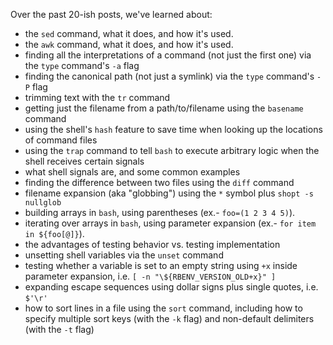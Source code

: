 Over the past 20-ish posts, we've learned about:

 - the `sed` command, what it does, and how it's used.
 - the `awk` command, what it does, and how it's used.
 - finding all the interpretations of a command (not just the first one) via the `type` command's `-a` flag
 - finding the canonical path (not just a symlink) via the `type` command's `-P` flag
 - trimming text with the `tr` command
 - getting just the filename from a path/to/filename using the `basename` command
 - using the shell's `hash` feature to save time when looking up the locations of command files
 - using the `trap` command to tell `bash` to execute arbitrary logic when the shell receives certain signals
 - what shell signals are, and some common examples
 - finding the difference between two files using the `diff` command
 - filename expansion (aka "globbing") using the `*` symbol plus `shopt -s nullglob`
 - building arrays in `bash`, using parentheses (ex.- `foo=(1 2 3 4 5)`).
 - iterating over arrays in `bash`, using parameter expansion (ex.- `for item in ${foo[@]}`).
 - the advantages of testing behavior vs. testing implementation
 - unsetting shell variables via the `unset` command
 - testing whether a variable is set to an empty string using `+x` inside parameter expansion, i.e. `[ -n "\${RBENV_VERSION_OLD+x}" ]`
 - expanding escape sequences using dollar signs plus single quotes, i.e. `$'\r'`
 - how to sort lines in a file using the `sort` command, including how to specify multiple sort keys (with the `-k` flag) and non-default delimiters (with the `-t` flag)

